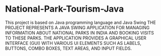 # National-Park-Tourism-Java
This project is based on Java programming language and Java Swing
THE PROJECT REPRESENTS A JAVA SWING APPLICATION FOR MANAGING INFORMATION ABOUT NATIONAL PARKS IN INDIA AND BOOKING VISITS TO THESE PARKS. THE APPLICATION PROVIDES A GRAPHICAL USER INTERFACE (GUI) WITH VARIOUS UI ELEMENTS SUCH AS LABELS, BUTTONS, COMBO BOXES, TEXT AREAS, AND INPUT FIELDS.
